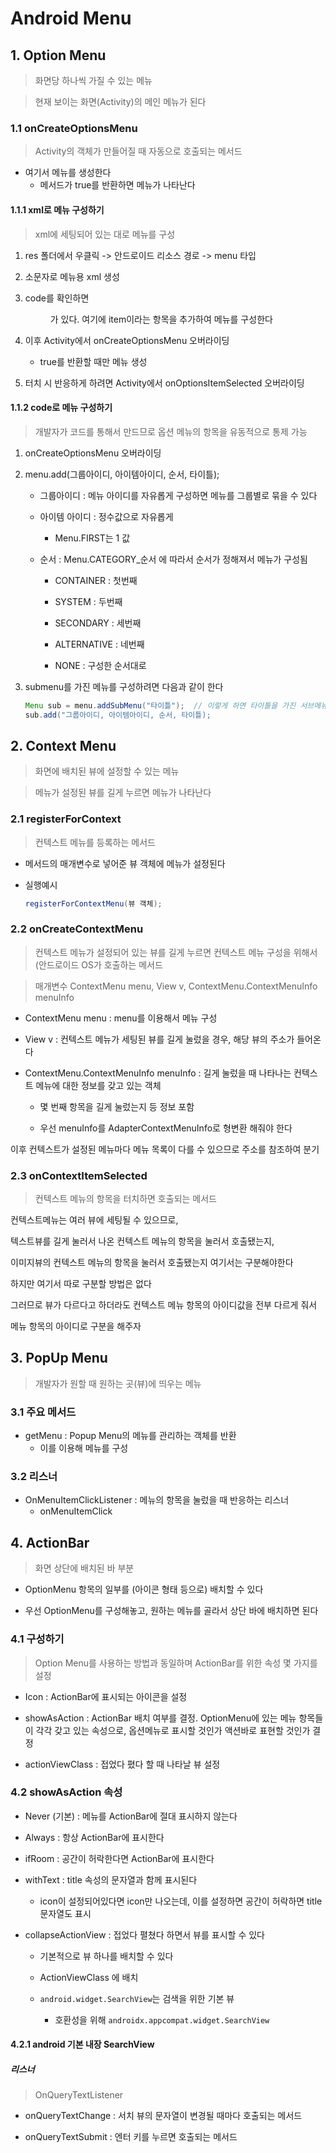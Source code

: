 # Android Menu

## 1. Option Menu

> 화면당 하나씩 가질 수 있는 메뉴

> 현재 보이는 화면(Activity)의 메인 메뉴가 된다


### 1.1 onCreateOptionsMenu

> Activity의 객체가 만들어질 때 자동으로 호출되는 메서드

- 여기서 메뉴를 생성한다
    - 메서드가 true를 반환하면 메뉴가 나타난다



#### 1.1.1 xml로 메뉴 구성하기

> xml에 세팅되어 있는 대로 메뉴를 구성



1. res 폴더에서 우클릭 -> 안드로이드 리소스 경로 -> menu 타입

2. 소문자로 메뉴용 xml 생성

3. code를 확인하면 <menu> 가 있다. 여기에 item이라는 항목을 추가하여 메뉴를 구성한다

4. 이후 Activity에서 onCreateOptionsMenu 오버라이딩
    - true를 반환할 때만 메뉴 생성

5. 터치 시 반응하게 하려면 Activity에서 onOptionsItemSelected 오버라이딩




#### 1.1.2 code로 메뉴 구성하기

> 개발자가 코드를 통해서 만드므로 옵션 메뉴의 항목을 유동적으로 통제 가능



1. onCreateOptionsMenu 오버라이딩

2. menu.add(그룹아이디, 아이템아이디, 순서, 타이틀);
    - 그룹아이디 : 메뉴 아이디를 자유롭게 구성하면 메뉴를 그룹별로 묶을 수 있다

    - 아이템 아이디 : 정수값으로 자유롭게
        - Menu.FIRST는 1 값

    - 순서 : Menu.CATEGORY_순서 에 따라서 순서가 정해져서 메뉴가 구성됨
        - CONTAINER : 첫번째

        - SYSTEM : 두번째

        - SECONDARY : 세번째

        - ALTERNATIVE : 네번째

        - NONE : 구성한 순서대로

3. submenu를 가진 메뉴를 구성하려면 다음과 같이 한다

    ```java
    Menu sub = menu.addSubMenu("타이틀");	// 이렇게 하면 타이틀을 가진 서브메뉴를 가질 수 있는 객체가 생성됨
    sub.add("그룹아이디, 아이템아이디, 순서, 타이틀);
    ```





## 2. Context Menu

> 화면에 배치된 뷰에 설정할 수 있는 메뉴

> 메뉴가 설정된 뷰를 길게 누르면 메뉴가 나타난다



### 2.1 registerForContext

> 컨텍스트 메뉴를 등록하는 메서드

- 메서드의 매개변수로 넣어준 뷰 객체에 메뉴가 설정된다

- 실행예시

    ```java
    registerForContextMenu(뷰 객체);
    ```




### 2.2 onCreateContextMenu

> 컨텍스트 메뉴가 설정되어 있는 뷰를 길게 누르면 컨텍스트 메뉴 구성을 위해서 (안드로이드 OS가 호출하는 메서드

> 매개변수 ContextMenu menu, View v, ContextMenu.ContextMenuInfo menuInfo


- ContextMenu menu : menu를 이용해서 메뉴 구성

- View v : 컨텍스트 메뉴가 세팅된 뷰를 길게 눌렀을 경우, 해당 뷰의 주소가 들어온다

- ContextMenu.ContextMenuInfo menuInfo : 길게 눌렀을 때 나타나는 컨텍스트 메뉴에 대한 정보를 갖고 있는 객체
    - 몇 번째 항목을 길게 눌렀는지 등 정보 포함

    - 우선 menuInfo를 AdapterContextMenuInfo로 형변환 해줘야 한다




이후 컨텍스트가 설정된 메뉴마다 메뉴 목록이 다를 수 있으므로 주소를 참조하여 분기




### 2.3 onContextItemSelected

> 컨텍스트 메뉴의 항목을 터치하면 호출되는 메서드


컨텍스트메뉴는 여러 뷰에 세팅될 수 있으므로,

텍스트뷰를 길게 눌러서 나온 컨텍스트 메뉴의 항목을 눌러서 호출됐는지,

이미지뷰의 컨텍스트 메뉴의 항목을 눌러서 호출됐는지 여기서는 구분해야한다

하지만 여기서 따로 구분할 방법은 없다

그러므로 뷰가 다르다고 하더라도 컨텍스트 메뉴 항목의 아이디값을 전부 다르게 줘서

메뉴 항목의 아이디로 구분을 해주자






## 3. PopUp Menu

> 개발자가 원할 때 원하는 곳(뷰)에 띄우는 메뉴



### 3.1 주요 메서드

- getMenu : Popup Menu의 메뉴를 관리하는 객체를 반환
    - 이를 이용해 메뉴를 구성




### 3.2 리스너

- OnMenuItemClickListener : 메뉴의 항목을 눌렀을 때 반응하는 리스너
    - onMenuItemClick





## 4. ActionBar

> 화면 상단에 배치된 바 부분

- OptionMenu 항목의 일부를 (아이콘 형태 등으로) 배치할 수 있다

- 우선 OptionMenu를 구성해놓고, 원하는 메뉴를 골라서 상단 바에 배치하면 된다




### 4.1 구성하기

> Option Menu를 사용하는 방법과 동일하며 ActionBar를 위한 속성 몇 가지를 설정

- Icon : ActionBar에 표시되는 아이콘을 설정

- showAsAction : ActionBar 배치 여부를 결정. OptionMenu에 있는 메뉴 항목들이 각각 갖고 있는 속성으로, 옵션메뉴로 표시할 것인가 액션바로 표현할 것인가 결정

- actionViewClass : 접었다 폈다 할 때 나타날 뷰 설정




### 4.2 showAsAction 속성

- Never (기본) : 메뉴를 ActionBar에 절대 표시하지 않는다

- Always : 항상 ActionBar에 표시한다

- ifRoom : 공간이 허락한다면 ActionBar에 표시한다

- withText : title 속성의 문자열과 함께 표시된다
    - icon이 설정되어있다면 icon만 나오는데, 이를 설정하면 공간이 허락하면 title 문자열도 표시

- collapseActionView : 접었다 펼쳤다 하면서 뷰를 표시할 수 있다
    - 기본적으로 뷰 하나를 배치할 수 있다

    - ActionViewClass 에 배치

    - `android.widget.SearchView`는 검색을 위한 기본 뷰 
        - 호환성을 위해 `androidx.appcompat.widget.SearchView`


#### 4.2.1 android 기본 내장 SearchView

##### 리스너

> OnQueryTextListener

- onQueryTextChange : 서치 뷰의 문자열이 변경될 때마다 호출되는 메서드

- onQueryTextSubmit : 엔터 키를 누르면 호출되는 메서드